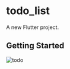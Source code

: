 # todo_list

A new Flutter project.

## Getting Started

![todo](https://user-images.githubusercontent.com/8446770/142492295-e7cb25ac-7796-441e-b5fd-9781b6571109.jpg)
